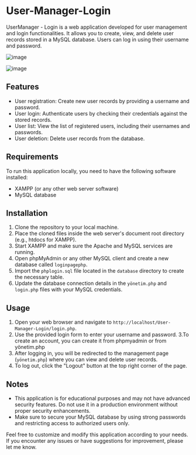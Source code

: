# User-Manager-Login

UserManager - Login is a web application developed for user management and login functionalities. It allows you to create, view, and delete user records stored in a MySQL database. Users can log in using their username and password.

![image](https://github.com/0MeMo07/User-Manager-Login/assets/103096364/b1dd8331-792a-4935-9649-569838634df7)

![image](https://github.com/0MeMo07/User-Manager-Login/assets/103096364/9cae0bda-b1ea-4af5-a9c1-12ec305a84ad)

## Features

- User registration: Create new user records by providing a username and password.
- User login: Authenticate users by checking their credentials against the stored records.
- User list: View the list of registered users, including their usernames and passwords.
- User deletion: Delete user records from the database.

## Requirements

To run this application locally, you need to have the following software installed:

- XAMPP (or any other web server software)
- MySQL database

## Installation

1. Clone the repository to your local machine.
2. Place the cloned files inside the web server's document root directory (e.g., htdocs for XAMPP).
3. Start XAMPP and make sure the Apache and MySQL services are running.
4. Open phpMyAdmin or any other MySQL client and create a new database called `loginpagephp`.
5. Import the `phplogin.sql` file located in the `database` directory to create the necessary table.
6. Update the database connection details in the `yönetim.php` and `login.php` files with your MySQL credentials.

## Usage

1. Open your web browser and navigate to `http://localhost/User-Manager-Login/login.php`.
2. Use the provided login form to enter your username and password.
3.To create an account, you can create it from phpmyadmin or from yönetim.php
4. After logging in, you will be redirected to the management page (`yönetim.php`) where you can view and delete user records.
5. To log out, click the "Logout" button at the top right corner of the page.

## Notes

- This application is for educational purposes and may not have advanced security features. Do not use it in a production environment without proper security enhancements.
- Make sure to secure your MySQL database by using strong passwords and restricting access to authorized users only.

Feel free to customize and modify this application according to your needs. If you encounter any issues or have suggestions for improvement, please let me know.
